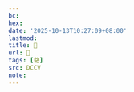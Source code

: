 ```yaml
---
bc:
hex:
date: '2025-10-13T10:27:09+08:00'
lastmod:
title: 􁶝
url: 􁶝
tags: [貉]
src: DCCV
note:
---
```

